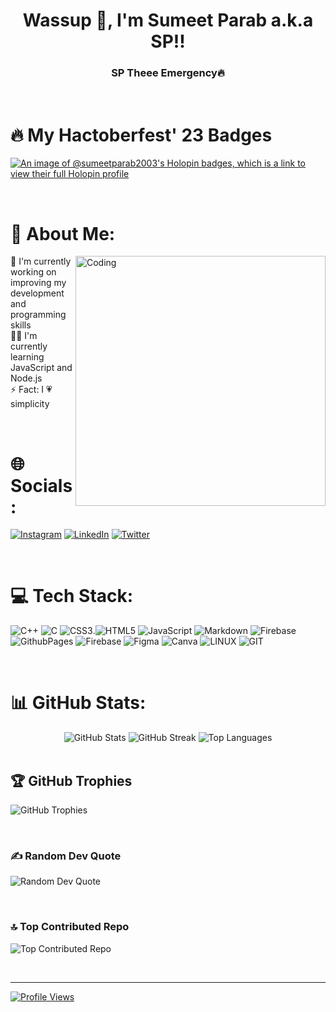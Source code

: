 <h1 align="center">Wassup 👋, I'm Sumeet Parab a.k.a SP!!</h1>
<h3 align="center">SP Theee Emergency🔥</h3>

</br>

# 🔥 My Hactoberfest' 23 Badges
[![An image of @sumeetparab2003's Holopin badges, which is a link to view their full Holopin profile](https://holopin.me/sumeetparab2003)](https://holopin.io/@sumeetparab2003)

</br>

#  💫 About Me:

<img align="right" alt="Coding" width="400" src="https://media.tenor.com/3bTxZ4HdrysAAAAC/pixels-neon.gif">

🔭 I'm currently working on improving my development and programming skills<br>🧗‍♂ I'm currently learning JavaScript and Node.js<br>⚡ Fact: I 💗 simplicity

</br>

# 🌐 Socials:
[![Instagram](https://img.shields.io/badge/Instagram-%23E4405F.svg?logo=Instagram&logoColor=white)](https://instagram.com/sum.eeeet) [![LinkedIn](https://img.shields.io/badge/LinkedIn-%230077B5.svg?logo=linkedin&logoColor=white)](https://www.linkedin.com/in/sumeet-parab/) [![Twitter](https://img.shields.io/badge/Twitter-%231DA1F2.svg?logo=Twitter&logoColor=white)](https://twitter.com/Sumeet__Parab) 

</br>

# 💻 Tech Stack:
![C++](https://img.shields.io/badge/c++-%2300599C.svg?style=for-the-badge&logo=c%2B%2B&logoColor=white) ![C](https://img.shields.io/badge/c-%2300599C.svg?style=for-the-badge&logo=c&logoColor=white) ![CSS3](https://img.shields.io/badge/css3-%231572B6.svg?style=for-the-badge&logo=css3&logoColor=white).![HTML5](https://img.shields.io/badge/HTML5-E34F26?style=for-the-badge&logo=html5&logoColor=white) ![JavaScript](https://img.shields.io/badge/javascript-%23323330.svg?style=for-the-badge&logo=javascript&logoColor=%23F7DF1E) ![Markdown](https://img.shields.io/badge/markdown-%23000000.svg?style=for-the-badge&logo=markdown&logoColor=white) ![Firebase](https://img.shields.io/badge/firebase-%23039BE5.svg?style=for-the-badge&logo=firebase) ![GithubPages](https://img.shields.io/badge/github%20pages-121013?style=for-the-badge&logo=github&logoColor=white) ![Firebase](https://img.shields.io/badge/Firebase-039BE5?style=for-the-badge&logo=Firebase&logoColor=white) ![Figma](https://img.shields.io/badge/figma-%23F24E1E.svg?style=for-the-badge&logo=figma&logoColor=white) ![Canva](https://img.shields.io/badge/Canva-%2300C4CC.svg?style=for-the-badge&logo=Canva&logoColor=white) ![LINUX](https://img.shields.io/badge/Linux-FCC624?style=for-the-badge&logo=linux&logoColor=black) ![GIT](https://img.shields.io/badge/Git-fc6d26?style=for-the-badge&logo=git&logoColor=white)

</br>

# 📊 GitHub Stats:
<div align="center">
    <img src="https://github-readme-stats.vercel.app/api?username=Sumeet-Parab-2003&theme=radical&hide_border=true&include_all_commits=true&count_private=true" alt="GitHub Stats">
    <img src="https://github-readme-streak-stats.herokuapp.com/?user=Sumeet-Parab-2003&theme=radical&hide_border=true" alt="GitHub Streak">
    <img src="https://github-readme-stats.vercel.app/api/top-langs/?username=Sumeet-Parab-2003&theme=radical&hide_border=true&include_all_commits=true&count_private=true&layout=compact" alt="Top Languages">
</div>


</br>

## 🏆 GitHub Trophies
![GitHub Trophies](https://github-profile-trophy.vercel.app/?username=Sumeet-Parab-2003&theme=radical&no-frame=true&no-bg=false&margin-w=4)

</br>

### ✍️ Random Dev Quote
![Random Dev Quote](https://quotes-github-readme.vercel.app/api?type=vetical&theme=radical)

</br>

### 🔝 Top Contributed Repo
![Top Contributed Repo](https://github-contributor-stats.vercel.app/api?username=Sumeet-Parab-2003&limit=5&theme=radical&combine_all_yearly_contributions=true)

</br>

---
[![Profile Views](https://visitcount.itsvg.in/api?id=Sumeet-Parab-2003&icon=0&color=0)](https://visitcount.itsvg.in)

<!-- Proudly created with GPRM (https://gprm.itsvg.in) -->
